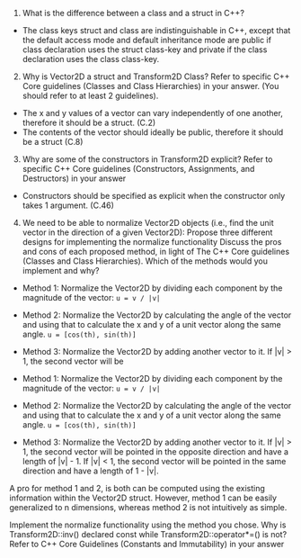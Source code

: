 1. What is the difference between a class and a struct in C++?

  - The class keys struct and class are indistinguishable in C++, except that the default access mode and default inheritance mode are public if class declaration uses the struct class-key and private if the class declaration uses the class class-key.


2. Why is Vector2D a struct and Transform2D Class? Refer to specific C++ Core guidelines (Classes and Class Hierarchies) in your answer. (You should refer to at least 2 guidelines).

  - The x and y values of a vector can vary independently of one another, therefore it should be a struct. (C.2)
  - The contents of the vector should ideally be public, therefore it should be a struct (C.8)


3. Why are some of the constructors in Transform2D explicit? Refer to specific C++ Core guidelines (Constructors, Assignments, and Destructors) in your answer

  - Constructors should be specified as explicit when the constructor only takes 1 argument. (C.46)

4. We need to be able to normalize Vector2D objects (i.e., find the unit vector in the direction of a given Vector2D):
Propose three different designs for implementing the normalize functionality
Discuss the pros and cons of each proposed method, in light of The C++ Core guidelines (Classes and Class Hierarchies). Which of the methods would you implement and why?

  - Method 1: Normalize the Vector2D by dividing each component by the magnitude of the vector: `u = v / |v|`
  - Method 2: Normalize the Vector2D by calculating the angle of the vector and using that to calculate the x and y of a unit vector along the same angle. `u = [cos(th), sin(th)]`
  - Method 3: Normalize the Vector2D by adding another vector to it. If |v| > 1, the second vector will be


  - Method 1: Normalize the Vector2D by dividing each component by the magnitude of the vector: `u = v / |v|`
  - Method 2: Normalize the Vector2D by calculating the angle of the vector and using that to calculate the x and y of a unit vector along the same angle. `u = [cos(th), sin(th)]`
  - Method 3: Normalize the Vector2D by adding another vector to it. If |v| > 1, the second vector will be pointed in the opposite direction and have a length of |v| - 1. If |v| < 1, the second vector will be pointed in the same direction and have a length of 1 - |v|.

  A pro for method 1 and 2, is both can be computed using the existing information within the Vector2D struct. However, method 1 can be easily generalized to n dimensions, whereas method 2 is not intuitively as simple.




Implement the normalize functionality using the method you chose.
Why is Transform2D::inv() declared const while Transform2D::operator*=() is not?
Refer to C++ Core Guidelines (Constants and Immutability) in your answer

